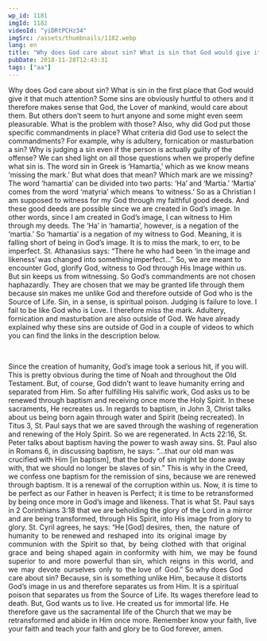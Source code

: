 ```yaml
---
wp_id: 1181
imgId: 1182
videoId: "yiDRtPCHz34"
imgSrc: /assets/thumbnails/1182.webp
lang: en
title: "Why does God care about sin? What is sin that God would give it that much attention?"
pubDate: 2018-11-28T12:43:31
tags: ["aa"]
---
```


<p>Why does God care about sin? What is sin in the first place that God would give it that much attention? Some sins are obviously hurtful to others and it therefore makes sense that God, the Lover of mankind, would care about them. But others don’t seem to hurt anyone and some might even seem pleasurable. What is the problem with those? Also, why did God put those specific commandments in place? What criteria did God use to select the commandments? For example, why is adultery, fornication or masturbation a sin? Why is judging a sin even if the person is actually guilty of the offense? We can shed light on all those questions when we properly define what sin is. The word sin in Greek is ‘Hamartia,’ which as we know means ‘missing the mark.’ But what does that mean? Which mark are we missing? The word ‘hamartia’ can be divided into two parts: ‘Ha’ and ‘Martia.’ ‘Martia’ comes from the word ‘matyria’ which means ‘to witness.’ So as a Christian I am supposed to witness for my God through my faithful good deeds. And these good deeds are possible since we are created in God’s image. In other words, since I am created in God’s image, I can witness to Him through my deeds. The ‘Ha’ in ‘hamartia’, however, is a negation of the ‘martia.’ So ‘hamartia’ is a negation of my witness to God. Meaning, it is falling short of being in God’s image. It is to miss the mark, to err, to be imperfect. St. Athanasius says: “There he who had been ‘in the image and likeness’ was changed into something imperfect…” So, we are meant to encounter God, glorify God, witness to God through His Image within us. But sin keeps us from witnessing. So God’s commandments are not chosen haphazardly. They are chosen that we may be granted life through them because sin makes me unlike God and therefore outside of God who is the Source of Life. Sin, in a sense, is spiritual poison. Judging is failure to love. I fail to be like God who is Love. I therefore miss the mark. Adultery, fornication and masturbation are also outside of God. We have already explained why these sins are outside of God in a couple of videos to which you can find the links in the description below.<span data-ccp-props="{&quot;201341983&quot;:0,&quot;335559739&quot;:200,&quot;335559740&quot;:276}"> </span></p>
<p><span data-ccp-props="{&quot;201341983&quot;:0,&quot;335559739&quot;:200,&quot;335559740&quot;:276}"> </span></p>
<p>Since the creation of humanity, God’s image took a serious hit, if you will. This is pretty obvious during the time of Noah and throughout the Old Testament. But, of course, God didn’t want to leave humanity erring and separated from Him. So after fulfilling His salvific work, God asks us to be renewed through baptism and receiving once more the Holy Spirit. In these sacraments, He recreates us. In regards to baptism, in John 3, Christ talks about us being born again through water and Spirit (being recreated). In Titus 3, St. Paul says that we are saved through the washing of regeneration and renewing of the Holy Spirit. So we are regenerated. In Acts 22:16, St. Peter talks about baptism having the power to wash away sins. St. Paul also in Romans 6, in discussing baptism, he says: “…that our old man was crucified with Him [in baptism], that the body of sin might be done away with, that we should no longer be slaves of sin.” This is why in the Creed, we confess one baptism for the remission of sins, because we are renewed through baptism. It is a renewal of the corruption within us. Now, it is time to be perfect as our Father in heaven is Perfect; it is time to be retransformed by being once more in God’s image and likeness. That is what St. Paul says in 2 Corinthians 3:18 that we are beholding the glory of the Lord in a mirror and are being transformed, through His Spirit, into His image from glory to glory. St. Cyril agrees, he says: “He [God] desires,  then,  the  nature  of  humanity  to  be renewed and  reshaped  into  its  original  image  by  communion  with  the  Spirit so  that,  by  being  clothed  with  that  original  grace  and  being  shaped  again  in conformity  with  him,  we  may  be  found  superior  to  and  more  powerful  than sin,  which  reigns  in  this  world,  and  we  may  devote  ourselves  only  to  the love  of  God.” So why does God care about sin? Because, sin is something unlike Him, because it distorts God’s image in us and therefore separates us from Him. It is a spiritual poison that separates us from the Source of Life. Its wages therefore lead to death. But, God wants us to live. He created us for immortal life. He therefore gave us the sacramental life of the Church that we may be retransformed and abide in Him once more. Remember know your faith, live your faith and teach your faith and glory be to God forever, amen. <span data-ccp-props="{&quot;201341983&quot;:0,&quot;335559739&quot;:200,&quot;335559740&quot;:276}"> </span></p>
